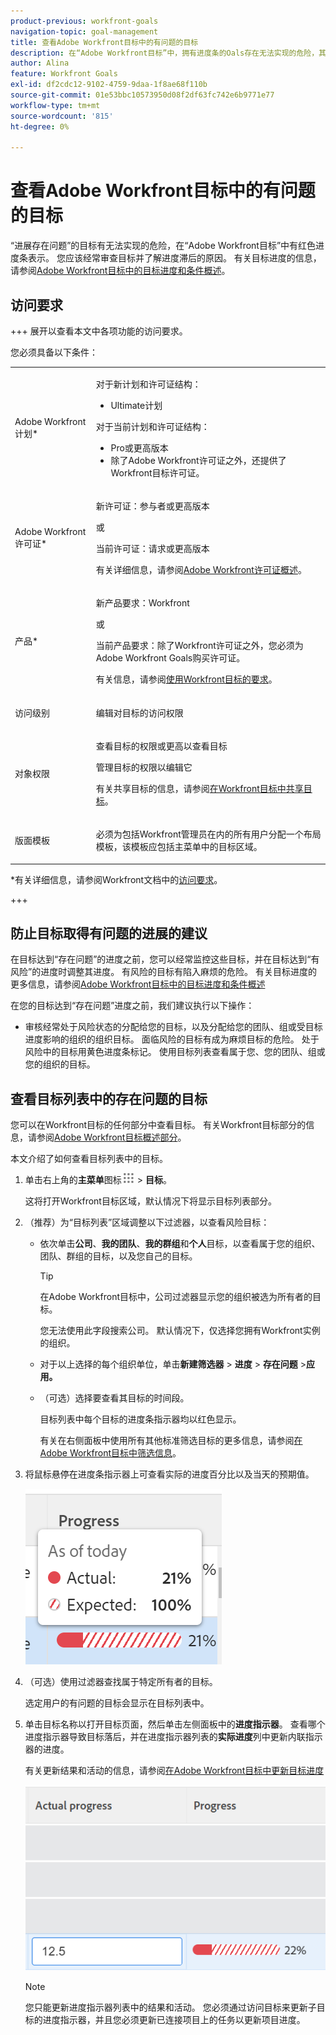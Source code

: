 ```yaml
---
product-previous: workfront-goals
navigation-topic: goal-management
title: 查看Adobe Workfront目标中的有问题的目标
description: 在“Adobe Workfront目标”中，拥有进度条的Oals存在无法实现的危险，其代表为红色进度条。 您应该经常审查目标并了解进度滞后的原因。
author: Alina
feature: Workfront Goals
exl-id: df2cdc12-9102-4759-9daa-1f8ae68f110b
source-git-commit: 01e53bbc10573950d08f2df63fc742e6b9771e77
workflow-type: tm+mt
source-wordcount: '815'
ht-degree: 0%

---
```


# 查看Adobe Workfront目标中的有问题的目标

<!--Audited: 4/2025-->

<!--
<p>(NOTE: the status of goals in "red" used to be called At Risk. Now, it is "in trouble") </p>
-->

“进展存在问题”的目标有无法实现的危险，在“Adobe Workfront目标”中有红色进度条表示。 您应该经常审查目标并了解进度滞后的原因。 有关目标进度的信息，请参阅[Adobe Workfront目标中的目标进度和条件概述](../../workfront-goals/goal-management/calculate-goal-progress.md)。

## 访问要求

+++ 展开以查看本文中各项功能的访问要求。

您必须具备以下条件：

<table style="table-layout:auto">
<col>
</col>
<col>
</col>
<tbody>
 <tr> 
   <td role="rowheader">Adobe Workfront计划*</td> 
   <td> 
   <p>对于新计划和许可证结构：
  <ul><li>Ultimate计划 </li></ul>
   </p>
<p>对于当前计划和许可证结构： 
<ul><li> Pro或更高版本 </li>
  <li>除了Adobe Workfront许可证之外，还提供了Workfront目标许可证。</li></ul></p>
   </td> 
  </tr>
 <tr>
 <td role="rowheader">Adobe Workfront许可证*</td>
 <td>
 <p>新许可证：参与者或更高版本</p>
 或
 <p>当前许可证：请求或更高版本</p> <p>有关详细信息，请参阅<a href="../../administration-and-setup/add-users/access-levels-and-object-permissions/wf-licenses.md" class="MCXref xref">Adobe Workfront许可证概述</a>。</p> </td>
 </tr>
 <tr>
 <td role="rowheader">产品*</td>
 <td>
  <p> 新产品要求：Workfront</p>
  或
  <p>当前产品要求：除了Workfront许可证之外，您必须为Adobe Workfront Goals购买许可证。 </p> <p>有关信息，请参阅<a href="../../workfront-goals/goal-management/access-needed-for-wf-goals.md" class="MCXref xref">使用Workfront目标的要求</a>。 </p> </td>
 </tr>
 <tr>
 <td role="rowheader">访问级别</td>
 <td> <p>编辑对目标的访问权限</p></td>
 </tr>
 <tr data-mc-conditions="">
 <td role="rowheader">对象权限</td>
 <td>
  <div>
  <p>查看目标的权限或更高以查看目标</p>
  <p>管理目标的权限以编辑它</p>
  <p>有关共享目标的信息，请参阅<a href="../../workfront-goals/workfront-goals-settings/share-a-goal.md" class="MCXref xref">在Workfront目标中共享目标</a>。 </p>
  </div> </td>
 </tr>
 <tr>
   <td role="rowheader"><p>版面模板</p></td>
   <td> <p>必须为包括Workfront管理员在内的所有用户分配一个布局模板，该模板应包括主菜单中的目标区域。 </p>  
</td>
  </tr>
</tbody>
</table>

*有关详细信息，请参阅Workfront文档中的[访问要求](/help/quicksilver/administration-and-setup/add-users/access-levels-and-object-permissions/access-level-requirements-in-documentation.md)。

+++

## 防止目标取得有问题的进展的建议

在目标达到“存在问题”的进度之前，您可以经常监控这些目标，并在目标达到“有风险”的进度时调整其进度。 有风险的目标有陷入麻烦的危险。 有关目标进度的更多信息，请参阅[Adobe Workfront目标中的目标进度和条件概述](../../workfront-goals/goal-management/calculate-goal-progress.md)

在您的目标达到“存在问题”进度之前，我们建议执行以下操作：

* 审核经常处于风险状态的分配给您的目标，以及分配给您的团队、组或受目标进度影响的组织的组织目标。 面临风险的目标有成为麻烦目标的危险。 处于风险中的目标用黄色进度条标记。 使用目标列表查看属于您、您的团队、组或您的组织的目标。


## 查看目标列表中的存在问题的目标

您可以在Workfront目标的任何部分中查看目标。 有关Workfront目标部分的信息，请参阅[Adobe Workfront目标概述部分](../../workfront-goals/goal-review-and-workfront-goals-sections/overview-of-wf-goals-sections.md)。

本文介绍了如何查看目标列表中的目标。

1. 单击右上角的&#x200B;**主菜单**&#x200B;图标![主菜单图标](assets/main-menu-icon.png) > **目标**。

   <!-- Add this when Shell is available to all: or (if available), click the **Main Menu** icon ![Main menu icon](../goal-management/assets/three-line-main-menu-icon.png) in the upper-left corner)
   -->

   这将打开Workfront目标区域，默认情况下将显示目标列表部分。

1. （推荐）为“目标列表”区域调整以下过滤器，以查看风险目标：

   * 依次单击&#x200B;**公司**、**我的团队**、**我的群组**&#x200B;和&#x200B;**个人**&#x200B;目标，以查看属于您的组织、团队、群组的目标，以及您自己的目标。

     >[!TIP]
     >
     >在Adobe Workfront目标中，公司过滤器显示您的组织被选为所有者的目标。
     >
     >
     >您无法使用此字段搜索公司。 默认情况下，仅选择您拥有Workfront实例的组织。

   * 对于以上选择的每个组织单位，单击&#x200B;**新建筛选器** > **进度** > **存在问题** >**应用。**
   * （可选）选择要查看其目标的时间段。

     目标列表中每个目标的进度条指示器均以红色显示。

     有关在右侧面板中使用所有其他标准筛选目标的更多信息，请参阅[在Adobe Workfront目标中筛选信息](../../workfront-goals/goal-management/filter-information-wf-goals.md)。

1. 将鼠标悬停在进度条指示器上可查看实际的进度百分比以及当天的预期值。

   ![GOal进度悬停详细信息](assets/goal-progress-hover-over-detail-unshimmed.png)

1. （可选）使用过滤器查找属于特定所有者的目标。

   选定用户的有问题的目标会显示在目标列表中。

1. 单击目标名称以打开目标页面，然后单击左侧面板中的&#x200B;**进度指示器**。 查看哪个进度指示器导致目标落后，并在进度指示器列表的&#x200B;**实际进度**&#x200B;列中更新内联指示器的进度。

   有关更新结果和活动的信息，请参阅[在Adobe Workfront目标中更新目标进度](../goal-review-and-workfront-goals-sections/check-in-goals.md)

   ![实际进度](assets/actual-progress-editable-column-in-indicator-list-unshimmed.png)

   >[!NOTE]
   >
   >您只能更新进度指示器列表中的结果和活动。 您必须通过访问目标来更新子目标的进度指示器，并且您必须更新已连接项目上的任务以更新项目进度。


